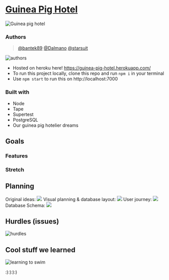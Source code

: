 # [Guinea Pig Hotel](https://guinea-pig-hotel.herokuapp.com/)

![Guinea pig hotel](https://media.giphy.com/media/jlrrZm31qblTZlGl3D/giphy.gif)

### Authors

> [@bantek89](https://github.com/bantek89) [@Dalmano](https://github.com/Dalmano) [@starsuit](https://github.com/starsuit)

![authors](https://media.giphy.com/media/GYlAnXsFWk4U0/giphy.gif)

- Hosted on heroku here! https://guinea-pig-hotel.herokuapp.com/
- To run this project locally, clone this repo and run `npm i` in your terminal
- Use `npm start` to run this on http://localhost:7000

### Built with

- Node
- Tape
- Supertest
- PostgreSQL
- Our guinea pig hotelier dreams

## Goals

### Features

### Stretch

## Planning

Original ideas:
![](https://files.gitter.im/foundersandcoders/week6-gph/Ivpc/L3ODzVd.jpg)
Visual planning & database layout:
![](https://i.imgur.com/uBuMIHT.jpg)
User journey:
![](https://files.gitter.im/foundersandcoders/week6-gph/rdKZ/IMG_6914.JPG)
Database Schema:
![](http://i.imgur.com/fdy8ZeS.png)

## Hurdles (issues)

![hurdles](https://media.giphy.com/media/6whrgZbPXGJwrhwMAz/giphy.gif)

## Cool stuff we learned

![learning to swim](https://media.giphy.com/media/spyqGD3KIuDkY/giphy.gif)

:):):):)
